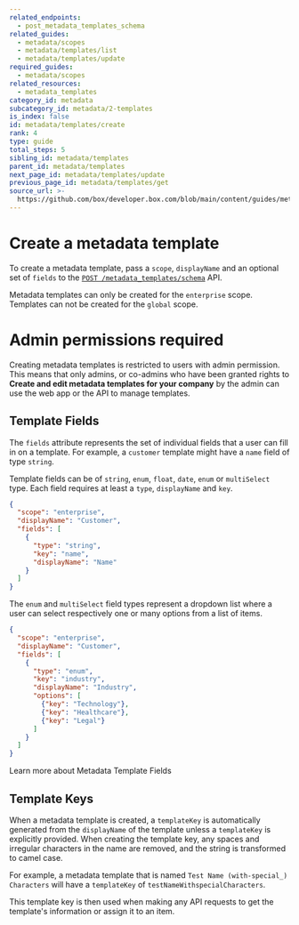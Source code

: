 ```yaml
---
related_endpoints:
  - post_metadata_templates_schema
related_guides:
  - metadata/scopes
  - metadata/templates/list
  - metadata/templates/update
required_guides:
  - metadata/scopes
related_resources:
  - metadata_templates
category_id: metadata
subcategory_id: metadata/2-templates
is_index: false
id: metadata/templates/create
rank: 4
type: guide
total_steps: 5
sibling_id: metadata/templates
parent_id: metadata/templates
next_page_id: metadata/templates/update
previous_page_id: metadata/templates/get
source_url: >-
  https://github.com/box/developer.box.com/blob/main/content/guides/metadata/2-templates/4-create.md
---
```

# Create a metadata template

To create a metadata template, pass a `scope`, `displayName` and an optional set
of `fields` to the [`POST /metadata_templates/schema`][e_create_template] API.

<Samples id='post_metadata_templates_schema' >

</Samples>

<Message notice>

Metadata templates can only be created for the `enterprise` scope. Templates
can not be created for the `global` scope.

</Message>

<Message warning>

# Admin permissions required

Creating metadata templates is restricted to users with admin permission. This
means that only admins, or co-admins who have been granted rights to **Create
and edit metadata templates for your company** by the admin can use the web
app or the API to manage templates.

</Message>

## Template Fields

The `fields` attribute represents the set of individual fields that a user can
fill in on a template. For example, a `customer` template might have a `name`
field of type `string`.

Template fields can be of `string`, `enum`, `float`, `date`, `enum` or
`multiSelect` type. Each field requires at least a `type`, `displayName` and `key`.

```json
{
  "scope": "enterprise",
  "displayName": "Customer",
  "fields": [
    {
      "type": "string",
      "key": "name",
      "displayName": "Name"
    }
  ]
}
```

The `enum` and `multiSelect` field types represent a dropdown list where a user
can select respectively one or many options from a list of items.

```json
{
  "scope": "enterprise",
  "displayName": "Customer",
  "fields": [
    {
      "type": "enum",
      "key": "industry",
      "displayName": "Industry",
      "options": [
        {"key": "Technology"},
        {"key": "Healthcare"},
        {"key": "Legal"}
      ]
    }
  ]
}
```

<CTA to="g://metadata/fields">

Learn more about Metadata Template Fields

</CTA>

## Template Keys

When a metadata template is created, a `templateKey` is automatically generated
from the `displayName` of the template unless a `templateKey` is explicitly
provided. When creating the template key, any spaces and irregular
characters in the name are removed, and the string is transformed to camel case.

For example, a metadata template that is named
`Test Name (with-special_) Characters` will have a `templateKey` of
`testNameWithspecialCharacters`.

This template key is then used when making any API requests to get the
template's information or assign it to an item.

[user-types]: page://platform/user-types
[e_create_template]: e://post_metadata_templates_schema